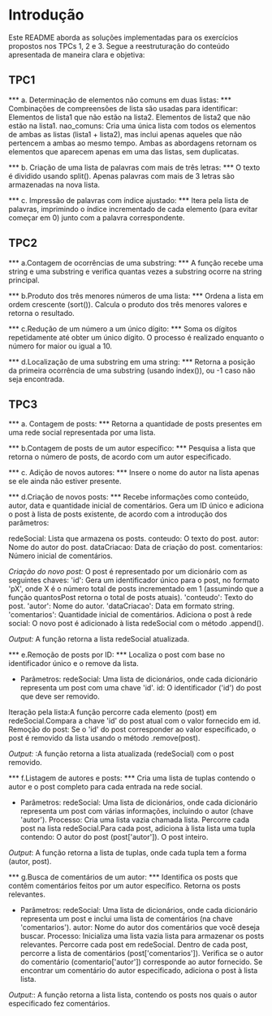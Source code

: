 # Introdução
Este README aborda as soluções implementadas para os exercícios propostos nos TPCs 1, 2 e 3. Segue a reestruturação do conteúdo apresentada de maneira clara e objetiva:


## TPC1
*** a. Determinação de elementos não comuns em duas listas: ***
Combinações de compreensões de lista são usadas para identificar:
Elementos de lista1 que não estão na lista2.
Elementos de lista2 que não estão na lista1.
nao_comuns: Cria uma única lista com todos os elementos de ambas as listas (lista1 + lista2), mas inclui apenas aqueles que não pertencem a ambas ao mesmo tempo.
Ambas as abordagens retornam os elementos que aparecem apenas em uma das listas, sem duplicatas. 

*** b. Criação de uma lista de palavras com mais de três letras: ***
O texto é dividido usando split().
Apenas palavras com mais de 3 letras são armazenadas na nova lista.

*** c. Impressão de palavras com índice ajustado: ***
Itera pela lista de palavras, imprimindo o índice incrementado de cada elemento (para evitar começar em 0) junto com a palavra correspondente.


## TPC2
*** a.Contagem de ocorrências de uma substring: ***
A função recebe uma string e uma substring e verifica quantas vezes a substring ocorre na string principal.

*** b.Produto dos três menores números de uma lista: ***
Ordena a lista em ordem crescente (sort()).
Calcula o produto dos três menores valores e retorna o resultado.

*** c.Redução de um número a um único dígito: ***
Soma os dígitos repetidamente até obter um único dígito.
O processo é realizado enquanto o número for maior ou igual a 10.

*** d.Localização de uma substring em uma string: ***
Retorna a posição da primeira ocorrência de uma substring (usando index()), ou -1 caso não seja encontrada.


## TPC3
*** a. Contagem de posts: ***
Retorna a quantidade de posts presentes em uma rede social representada por uma lista.

*** b.Contagem de posts de um autor específico: ***
Pesquisa a lista que retorna o número de posts, de acordo com um autor especificado.

*** c. Adição de novos autores: ***
Insere o nome do autor na lista apenas se ele ainda não estiver presente.

*** d.Criação de novos posts: ***
Recebe informações como conteúdo, autor, data e quantidade inicial de comentários.
Gera um ID único e adiciona o post à lista de posts existente, de acordo com a introdução dos parâmetros:

redeSocial: Lista que armazena os posts.
conteudo: O texto do post.
autor: Nome do autor do post.
dataCriacao: Data de criação do post.
comentarios: Número inicial de comentários.

*Criação do novo post:*
O post é representado por um dicionário com as seguintes chaves:
'id': Gera um identificador único para o post, no formato 'pX', onde X é o número total de posts incrementado em 1 (assumindo que a função quantosPost retorna o total de posts atuais).
'conteudo': Texto do post.
'autor': Nome do autor.
'dataCriacao': Data em formato string.
'comentarios': Quantidade inicial de comentários.
Adiciona o post à rede social:
O novo post é adicionado à lista redeSocial com o método .append().

*Output:*
A função retorna a lista redeSocial atualizada. 

*** e.Remoção de posts por ID: ***
Localiza o post com base no identificador único e o remove da lista.

*  Parâmetros: 
redeSocial: Uma lista de dicionários, onde cada dicionário representa um post com uma chave 'id'.
id: O identificador ('id') do post que deve ser removido.

Iteração pela lista:A função percorre cada elemento (post) em redeSocial.Compara a chave 'id' do post atual com o valor fornecido em id.
Remoção do post: Se o 'id' do post corresponder ao valor especificado, o post é removido da lista usando o método .remove(post).

*Output:* :A função retorna a lista atualizada (redeSocial) com o post removido. 

*** f.Listagem de autores e posts: ***
Cria uma lista de tuplas contendo o autor e o post completo para cada entrada na rede social.

* Parâmetros:
redeSocial: Uma lista de dicionários, onde cada dicionário representa um post com várias informações, incluindo o autor (chave 'autor').
Processo: Cria uma lista vazia chamada lista.
Percorre cada post na lista redeSocial.Para cada post, adiciona à lista lista uma tupla contendo:
O autor do post (post['autor']). O post inteiro.

*Output*: A função retorna a lista de tuplas, onde cada tupla tem a forma (autor, post). 

*** g.Busca de comentários de um autor: ***
Identifica os posts que contêm comentários feitos por um autor específico.
Retorna os posts relevantes.

* Parâmetros:
redeSocial: Uma lista de dicionários, onde cada dicionário representa um post e inclui uma lista de comentários (na chave 'comentarios').
autor: Nome do autor dos comentários que você deseja buscar.
Processo: Inicializa uma lista vazia lista para armazenar os posts relevantes.
Percorre cada post em redeSocial.
Dentro de cada post, percorre a lista de comentários (post['comentarios']).
Verifica se o autor do comentário (comentario['autor']) corresponde ao autor fornecido.
Se encontrar um comentário do autor especificado, adiciona o post à lista lista.

*Output:*: A função retorna a lista lista, contendo os posts nos quais o autor especificado fez comentários.